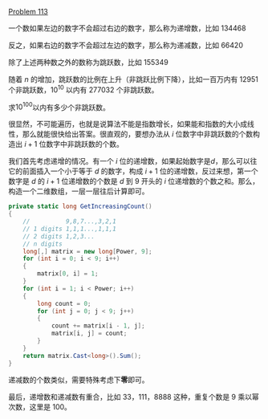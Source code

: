 [Problem 113](https://projecteuler.net/problem=113)

一个数如果左边的数字不会超过右边的数字，那么称为递增数，比如 134468

反之，如果右边的数字不会超过左边的数字，那么称为递减数，比如 66420

除了上述两种数之外的数称为跳跃数，比如 155349

随着 $n$ 的增加，跳跃数的比例在上升（非跳跃比例下降），比如一百万内有 12951 个非跳跃数，$10^{10}$ 以内有 277032 个非跳跃数。

求$10^{100}$以内有多少个非跳跃数。

很显然，不可能遍历，也就是说算法不能是指数增长，如果能和指数的大小成线性，那么就能很快给出答案。很直观的，要想办法从 $i$ 位数字中非跳跃数的个数构造出 $i+1$ 位数字中非跳跃数的个数。

我们首先考虑递增的情况。有一个 $i$ 位的递增数，如果起始数字是$d$，那么可以往它的前面插入一个小于等于 $d$ 的数字，构成 $i+1$ 位的递增数，反过来想，第一个数字是 $d$ 的 $i+1$ 位递增数的个数是 $d$ 到 $9$ 开头的 $i$ 位递增数的个数之和。那么，构造一个二维数组，一层一层往后计算即可。
```csharp
private static long GetIncreasingCount()
{
    //          9,8,7...,3,2,1
    // 1 digits 1,1,1...,1,1,1
    // 2 digits 1,2,3...
    // n digits
    long[,] matrix = new long[Power, 9];
    for (int i = 0; i < 9; i++)
    {
        matrix[0, i] = 1;
    }
    for (int i = 1; i < Power; i++)
    {
        long count = 0;
        for (int j = 0; j < 9; j++)
        {
            count += matrix[i - 1, j];
            matrix[i, j] = count;
        }
    }
    return matrix.Cast<long>().Sum();
}
```
递减数的个数类似，需要特殊考虑下**零**即可。

最后，递增数和递减数有重合，比如 33，111，8888 这种，重复个数是 9 乘以幂次数，这里是 100。
